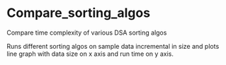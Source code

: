 # Compare_sorting_algos
Compare time complexity of various DSA sorting algos

Runs different sorting algos on sample data incremental in size and plots line graph with data size on x axis and run time on y axis.
